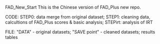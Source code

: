 FAD_New_Start
This is the Chinese version of FAD_Plus new repo.

CODE:
STEP0: data merge from original dataset;
STEP1: cleaning data, calcultions of FAD_Plus scores & basic analysis;
STEPirt: analysis of IRT

FILE:
"DATA" - original datasets;
"SAVE point" - cleaned datasets; results tables
